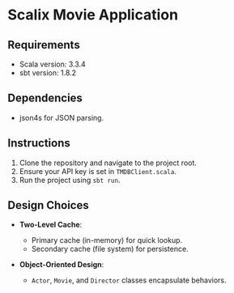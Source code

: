 # Scalix Movie Application

## Requirements
- Scala version: 3.3.4
- sbt version: 1.8.2

## Dependencies
- json4s for JSON parsing.

## Instructions
1. Clone the repository and navigate to the project root.
2. Ensure your API key is set in `TMDBClient.scala`.
3. Run the project using `sbt run`.

## Design Choices
- **Two-Level Cache**:
   - Primary cache (in-memory) for quick lookup.
   - Secondary cache (file system) for persistence.

- **Object-Oriented Design**:
   - `Actor`, `Movie`, and `Director` classes encapsulate behaviors.
